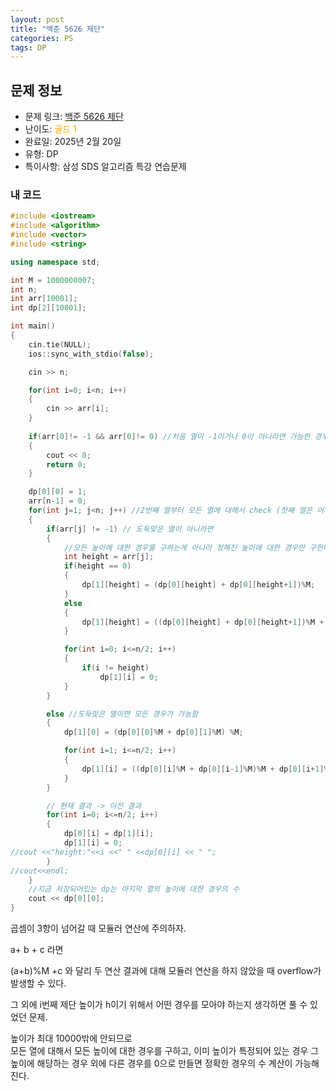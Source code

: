 ```yaml
---
layout: post
title: "백준 5626 제단"
categories: PS
tags: DP
---
```


## 문제 정보
- 문제 링크: [백준 5626 제단](https://www.acmicpc.net/problem/5626)
- 난이도: <span style="color:#FFA500">골드 1</span>
- 완료일: 2025년 2월 20일
- 유형: DP
- 특이사항: 삼성 SDS 알고리즘 특강 연습문제

### 내 코드

```C++
#include <iostream>
#include <algorithm>
#include <vector>
#include <string>

using namespace std;

int M = 1000000007;
int n;
int arr[10001];
int dp[2][10001];

int main()
{
	cin.tie(NULL);
	ios::sync_with_stdio(false);

	cin >> n;

	for(int i=0; i<n; i++)
	{
		cin >> arr[i];
	}
	
	if(arr[0]!= -1 && arr[0]!= 0) //처음 열이 -1이거나 0이 아니라면 가능한 경우가 없다
	{
		cout << 0;
		return 0;
	}

	dp[0][0] = 1; 
	arr[n-1] = 0;
	for(int j=1; j<n; j++) //2번째 열부터 모든 열에 대해서 check (첫째 열은 어차피 0)
	{
		if(arr[j] != -1) // 도둑맞은 열이 아니라면
		{
			//모든 높이에 대한 경우를 구하는게 아니라 정해진 높이에 대한 경우만 구한다
			int height = arr[j];
			if(height == 0)
			{
				dp[1][height] = (dp[0][height] + dp[0][height+1])%M;
			}
			else
			{
				dp[1][height] = ((dp[0][height] + dp[0][height+1])%M + dp[0][height-1])%M;
			}

			for(int i=0; i<=n/2; i++)
			{
				if(i != height)
					dp[1][i] = 0;
			}
		}

		else //도둑맞은 열이면 모든 경우가 가능함
		{
			dp[1][0] = (dp[0][0]%M + dp[0][1]%M) %M;

			for(int i=1; i<=n/2; i++)
			{
				dp[1][i] = ((dp[0][i]%M + dp[0][i-1]%M)%M + dp[0][i+1]%M)%M;
			}
		}

		// 현재 결과 -> 이전 결과
		for(int i=0; i<=n/2; i++)
		{
			dp[0][i] = dp[1][i];
			dp[1][i] = 0;
//cout <<"height:"<<i <<" " <<dp[0][i] << " ";			
		}
//cout<<endl;		
	}
	//지금 저장되어있는 dp는 마지막 열의 높이에 대한 경우의 수
	cout << dp[0][0];
}
```

곱셈이 3항이 넘어갈 때 모듈러 연산에 주의하자.

a+ b + c 라면

(a+b)%M +c 와 달리 두 연산 결과에 대해 모듈러 연산을 하지 않았을 때 overflow가 발생할 수 있다. 

그 외에 i번째 제단 높이가 h이기 위해서 어떤 경우를 모아야 하는지 생각하면 풀 수 있었던 문제.

높이가 최대 10000밖에 안되므로   
모든 열에 대해서 모든 높이에 대한 경우를 구하고, 이미 높이가 특정되어 있는 경우 그 높이에 해당하는 경우 외에 다른 경우를 0으로 만들면 정확한 경우의 수 계산이 가능해진다.   

